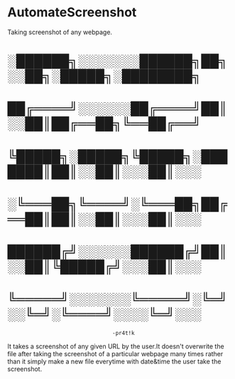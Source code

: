 # AutomateScreenshot
Taking screenshot of any webpage.
 
 
#  ░██████╗░░░░░░░██████╗██╗░░██╗░█████╗░████████╗
#  ██╔════╝░░░░░░██╔════╝██║░░██║██╔══██╗╚══██╔══╝
#  ╚█████╗░█████╗╚█████╗░███████║██║░░██║░░░██║░░░
#  ░╚═══██╗╚════╝░╚═══██╗██╔══██║██║░░██║░░░██║░░░
#  ██████╔╝░░░░░░██████╔╝██║░░██║╚█████╔╝░░░██║░░░
#  ╚═════╝░░░░░░░╚═════╝░╚═╝░░╚═╝░╚════╝░░░░╚═╝░░░  
                                     -pr4t!k


It takes a screenshot of any given URL by the user.It doesn't overwrite the file after taking the screenshot of a particular webpage many times rather than it simply make a new file everytime with date&time the user take the screenshot.
